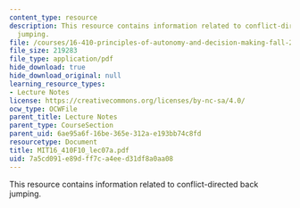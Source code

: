 ```yaml
---
content_type: resource
description: This resource contains information related to conflict-directed back
  jumping.
file: /courses/16-410-principles-of-autonomy-and-decision-making-fall-2010/7a5cd091e89dff7ca4eed31df8a0aa08_MIT16_410F10_lec07a.pdf
file_size: 219283
file_type: application/pdf
hide_download: true
hide_download_original: null
learning_resource_types:
- Lecture Notes
license: https://creativecommons.org/licenses/by-nc-sa/4.0/
ocw_type: OCWFile
parent_title: Lecture Notes
parent_type: CourseSection
parent_uid: 6ae95a6f-16be-365e-312a-e193bb74c8fd
resourcetype: Document
title: MIT16_410F10_lec07a.pdf
uid: 7a5cd091-e89d-ff7c-a4ee-d31df8a0aa08
---
```

This resource contains information related to conflict-directed back jumping.